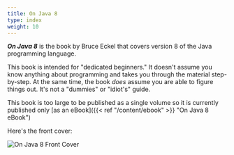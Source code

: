 ```yaml
---
title: On Java 8
type: index
weight: 10
---
```


***On Java 8*** is the book by Bruce Eckel that covers version 8 of the Java
programming language.

This book is intended for "dedicated beginners." It doesn't assume you know
anything about programming and takes you through the material step-by-step. At
the same time, the book *does* assume you are able to figure things out. It's
not a "dummies" or "idiot's" guide.

This book is too large to be published as a single volume so it is currently
published only [as an eBook]({{< ref "/content/ebook" >}} "On Java 8 eBook")

Here's the front cover:

![On Java 8 Front Cover](/images/BookCover.png)
